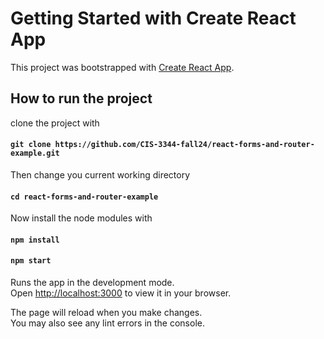 # Getting Started with Create React App

This project was bootstrapped with [Create React App](https://github.com/facebook/create-react-app).

## How to run the project

clone the project with

#### `git clone https://github.com/CIS-3344-fall24/react-forms-and-router-example.git`

Then change you current working directory

#### `cd react-forms-and-router-example`

Now install the node modules with

#### `npm install`

#### `npm start`

Runs the app in the development mode.\
Open [http://localhost:3000](http://localhost:3000) to view it in your browser.

The page will reload when you make changes.\
You may also see any lint errors in the console.
